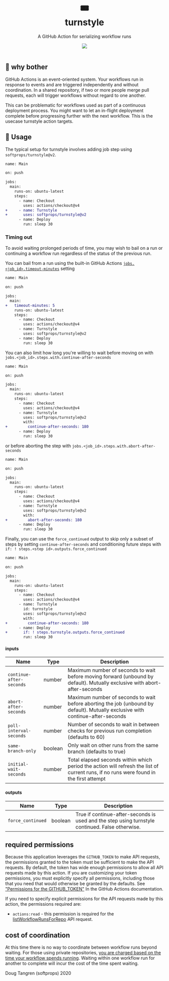 <h1 align="center">
  🎟️
  <br/>
  turnstyle
</h1>

<p align="center">
   A GitHub Action for serializing workflow runs
</p>

<div align="center">
  <a href="https://github.com/softprops/turnstyle/actions">
		<img src="https://github.com/softprops/turnstyle/workflows/Main/badge.svg"/>
	</a>
</div>

<br />

## 🤔 why bother

GitHub Actions is an event-oriented system. Your workflows run in response to events and are triggered independently and without coordination. In a shared repository, if two or more people merge pull requests, each will trigger workflows without regard to one another.

This can be problematic for workflows used as part of a continuous deployment process. You might want to let an in-flight deployment complete before progressing further with the next workflow. This is the usecase turnstyle action targets.

## 🤸 Usage

The typical setup for turnstyle involves adding job step using `softprops/turnstyle@v2`.

```diff
name: Main

on: push

jobs:
  main:
    runs-on: ubuntu-latest
    steps:
      - name: Checkout
        uses: actions/checkout@v4
+     - name: Turnstyle
+       uses: softprops/turnstyle@v2
      - name: Deploy
        run: sleep 30
```

### Timing out

To avoid waiting prolonged periods of time, you may wish to bail on a run or continuing a workflow run regardless of the status of the previous run.

You can bail from a run using the built-in GitHub Actions [`jobs.<job_id>.timeout-minutes`](https://help.github.com/en/actions/automating-your-workflow-with-github-actions/workflow-syntax-for-github-actions#jobsjob_idtimeout-minutes) setting

```diff
name: Main

on: push

jobs:
  main:
+   timeout-minutes: 5
    runs-on: ubuntu-latest
    steps:
      - name: Checkout
        uses: actions/checkout@v4
      - name: Turnstyle
        uses: softprops/turnstyle@v2
      - name: Deploy
        run: sleep 30
```

You can also limit how long you're willing to wait before moving on with `jobs.<job_id>.steps.with.continue-after-seconds`

```diff
name: Main

on: push

jobs:
  main:
    runs-on: ubuntu-latest
    steps:
      - name: Checkout
        uses: actions/checkout@v4
      - name: Turnstyle
        uses: softprops/turnstyle@v2
        with:
+         continue-after-seconds: 180
      - name: Deploy
        run: sleep 30
```

or before aborting the step with `jobs.<job_id>.steps.with.abort-after-seconds`

```diff
name: Main

on: push

jobs:
  main:
    runs-on: ubuntu-latest
    steps:
      - name: Checkout
        uses: actions/checkout@v4
      - name: Turnstyle
        uses: softprops/turnstyle@v2
        with:
+         abort-after-seconds: 180
      - name: Deploy
        run: sleep 30
```

Finally, you can use the `force_continued` output to skip only a subset of steps
by setting `continue-after-seconds` and conditioning future steps with
`if: ! steps.<step id>.outputs.force_continued`

```diff
name: Main

on: push

jobs:
  main:
    runs-on: ubuntu-latest
    steps:
      - name: Checkout
        uses: actions/checkout@v4
      - name: Turnstyle
        id: turnstyle
        uses: softprops/turnstyle@v2
        with:
+         continue-after-seconds: 180
      - name: Deploy
+       if: ! steps.turnstyle.outputs.force_continued
        run: sleep 30
```

#### inputs

| Name                     | Type    | Description                                                                                                                            |
| ------------------------ | ------- | -------------------------------------------------------------------------------------------------------------------------------------- |
| `continue-after-seconds` | number  | Maximum number of seconds to wait before moving forward (unbound by default). Mutually exclusive with abort-after-seconds              |
| `abort-after-seconds`    | number  | Maximum number of seconds to wait before aborting the job (unbound by default). Mutually exclusive with continue-after-seconds         |
| `poll-interval-seconds`  | number  | Number of seconds to wait in between checks for previous run completion (defaults to 60)                                               |
| `same-branch-only`       | boolean | Only wait on other runs from the same branch (defaults to true)                                                                        |
| `initial-wait-seconds`   | number  | Total elapsed seconds within which period the action will refresh the list of current runs, if no runs were found in the first attempt |

#### outputs

| Name              | Type    | Description                                                                                     |
| ----------------- | ------- | ----------------------------------------------------------------------------------------------- |
| `force_continued` | boolean | True if continue-after-seconds is used and the step using turnstyle continued. False otherwise. |

## required permissions

Because this application leverages the `GITHUB_TOKEN` to make API requests, the
permissions granted to the token must be sufficient to make the API requests.
By default, the token has wide enough permissions to allow all API requests
made by this action. If you are customizing your token permissions, you must
explicitly specify all permissions, including those that you need that would
otherwise be granted by the defaults. See ["Permissions for the
GITHUB_TOKEN"](https://docs.github.com/en/actions/security-guides/automatic-token-authentication#permissions-for-the-github_token)
In the GitHub Actions documentation.

If you need to specify explicit permissions for the API requests made by this
action, the permissions required are:

- `actions:read` - this permission is required for the [listWorkflowRunsForRepo](https://octokit.github.io/rest.js/v18#actions-list-workflow-runs-for-repo)
  API request.

## cost of coordination

At this time there is no way to coordinate between workflow runs beyond waiting. For those using private repositories, [you are charged based on the time your workflow spends running](https://github.com/features/actions#pricing-details). Waiting within one workflow run for another to complete will incur the cost of the time spent waiting.

Doug Tangren (softprops) 2020
